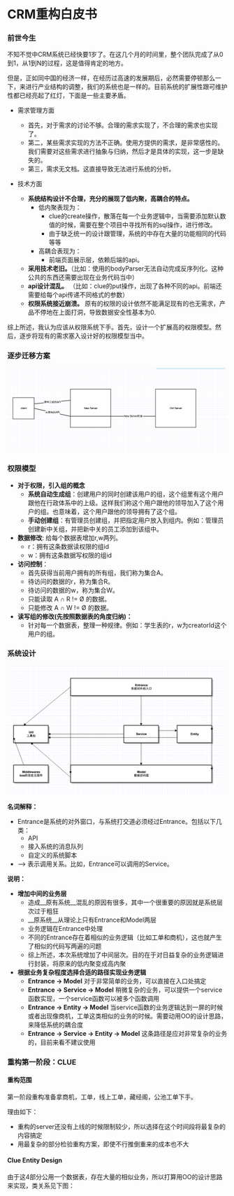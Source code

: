# CRM重构白皮书


### 前世今生

不知不觉中CRM系统已经快要1岁了。在这几个月的时间里，整个团队完成了从0到1，从1到N的过程，这是值得肯定的地方。

但是，正如同中国的经济一样，在经历过高速的发展期后，必然需要停顿那么一下，来进行产业结构的调整，我们的系统也是一样的。目前系统的扩展性跟可维护性都已经亮起了红灯，下面是一些主要矛盾。

* 需求管理方面
	*  首先，对于需求的讨论不够。合理的需求实现了，不合理的需求也实现了。
	*  第二，某些需求实现的方法不正确。使用方提供的需求，是非常感性的。我们需要对这些需求进行抽象与归纳，然后才是具体的实现，这一步是缺失的。
	*  第三，需求无文档。这直接导致无法进行系统的分析。

* 技术方面
	* __系统结构设计不合理，充分的展现了低内聚，高耦合的特点。__
		* 低内聚表现为：
			* clue的create操作，散落在每一个业务逻辑中，当需要添加默认数值的时候，需要在整个项目中寻找所有的sql操作，进行修改。
			* 由于缺乏统一的设计跟管理，系统的中存在大量的功能相同的代码等等
		* 高耦合表现为：
			* 前端页面展示层，依赖后端的api。
	* __采用技术老旧。__（比如：使用的bodyParser无法自动完成反序列化。这种公共的东西还需要出现在业务代码当中）
	* __api设计混乱。__ （比如：clue的put操作，出现了各种不同的api。前端还需要给每个api传递不同格式的参数）
	* __权限系统接近崩溃。__ 原有的权限的设计依然不能满足现有的也无需求，产品不停地在上面打洞，导致数据安全性基本为0.

综上所述，我认为应该从权限系统下手。首先，设计一个扩展高的权限模型。然后，逐步将现有的需求塞入设计好的权限模型当中。


### 逐步迁移方案

![CRM逐步迁移方案示意图](../pic/p1.png)


### 权限模型

* __对于权限，引入组的概念__
	* __系统自动生成组__：创建用户的同时创建该用户的组，这个组里有这个用户跟他在行政体系中的上级。这样我们称这个用户跟他的领导加入了这个用户的组。也意味着，这个用户跟他的领导拥有了这个组。
	* __手动创建组__：有管理员创建组，并把指定用户放入到组内。例如：管理员创建新中关组，并把新中关的员工添加到该组中。
* __数据修改__: 给每个数据表增加r,w两列。
	* r：拥有这条数据读权限的组id
	* w：拥有这条数据写权限的组id
* __访问控制__：
	* 首先获得当前用户拥有的所有组，我们称为集合A。
	* 待访问的数据的r，称为集合R。
	* 待访问的数据的w，称为集合W。
	* 只能读取 A ∩ R != Ø 的数据。
	* 只能修改 A ∩ W != Ø 的数据。
* __读写组的修改(先按照数据表的角度归纳)：__
	* 针对每一个数据表，整理一种规律。例如：学生表的r，w为creatorId这个用户的组。

### 系统设计

![CRM系统设计图](../pic/P6.png)

__名词解释：__  

* Entrance是系统的对外窗口，与系统打交道必须经过Entrance。包括以下几类：
	* API
	* 接入系统的消息队列
	* 自定义的系统脚本
* —> 表示调用关系。比如，Entrance可以调用的Service。


__说明：__  

* __增加中间的业务层__
	* 造成__原有系统__混乱的原因有很多，其中一个很重要的原因就是系统层次过于粗狂
	* __原系统__从理论上只有Entrance和Model两层
	* 业务逻辑在Entrance中处理
	* 不同的Entrance存在着相似的业务逻辑（比如工单和商机），这也就产生了相似的代码写两遍的问题
	* 综上所述，本次系统增加了中间层次。目的在于对日益复杂的业务逻辑进行封装，将原来的低内聚变成高内聚
* __根据业务复杂程度选择合适的路径实现业务逻辑__
	*  __Entrance -> Model__ 对于非常简单的业务，可以直接在入口处搞定
	*  __Entrance -> Service -> Model__ 稍微复杂的业务，可以提供一个service函数实现，一个service函数可以被多个函数调用
	*  __Entrance -> Entity -> Model__ 当service函数的业务逻辑达到一屏的时候或者出现像商机，工单这类相似的业务的时候。需要动用OO的设计思路，来降低系统的耦合度
	*  __Entrance -> Service -> Entity -> Model__ 这条路径是应对非常复杂的业务的，目前来看不建议使用

### 重构第一阶段：CLUE

#### 重构范围
第一阶段重构准备拿商机，工单，线上工单，藏经阁，公池工单下手。  

理由如下：

* 重构的server还没有上线的时候限制较少，所以选择在这个时间段将最复杂的内容搞定
* 用最复杂的部分检验重构方案，即使不行推倒重来的成本也不大


#### Clue Entity Design

由于这4部分公用一个数据表，存在大量的相似业务，所以打算用OO的设计思路来实现，类关系见下图：







